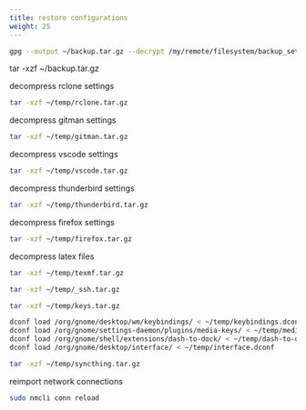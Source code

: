 ```yaml
---
title: restore configurations
weight: 25
---
```


```bash
gpg --output ~/backup.tar.gz --decrypt /my/remote/filesystem/backup_settings.tar.gz.gpg
```

tar -xzf ~/backup.tar.gz

decompress rclone settings

```bash
tar -xzf ~/temp/rclone.tar.gz 
```

decompress gitman settings

```bash
tar -xzf ~/temp/gitman.tar.gz 
```

decompress vscode settings

```bash
tar -xzf ~/temp/vscode.tar.gz 
```

decompress thunderbird settings

```bash
tar -xzf ~/temp/thunderbird.tar.gz
```

decompress firefox settings

```bash
tar -xzf ~/temp/firefox.tar.gz
```

decompress latex files

```bash
tar -xzf ~/temp/texmf.tar.gz
```

```bash
tar -xzf ~/temp/_ssh.tar.gz
```

```bash
tar -xzf ~/temp/keys.tar.gz
```

```bash
dconf load /org/gnome/desktop/wm/keybindings/ < ~/temp/keybindings.dconf
dconf load /org/gnome/settings-daemon/plugins/media-keys/ < ~/temp/media-keys.dconf
dconf load /org/gnome/shell/extensions/dash-to-dock/ < ~/temp/dash-to-dock.dconf
dconf load /org/gnome/desktop/interface/ < ~/temp/interface.dconf
```

```bash
tar -xzf ~/temp/syncthing.tar.gz
```

reimport network connections

```bash
sudo nmcli conn reload
```